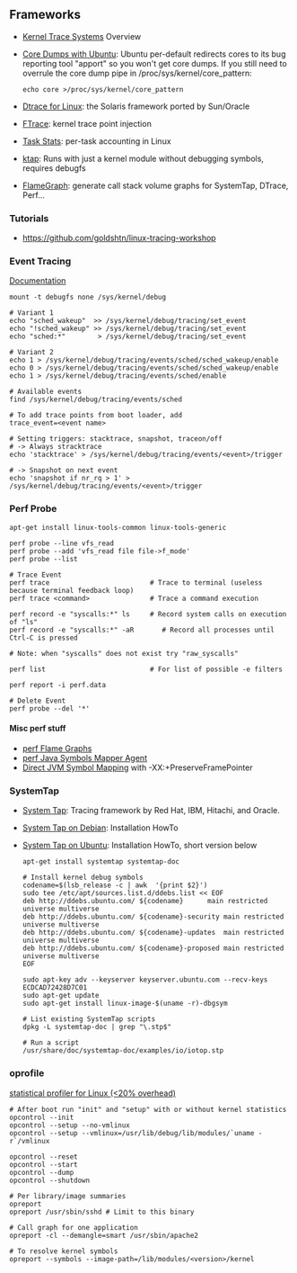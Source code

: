## Frameworks

-   [Kernel Trace Systems](http://elinux.org/Kernel_Trace_Systems)
    Overview
-   [Core Dumps with
    Ubuntu](http://askubuntu.com/questions/148536/how-to-enable-sigquit-core-dumps-with-apport):
    Ubuntu per-default redirects cores to its bug reporting tool
    "apport" so you won't get core dumps. If you still need to overrule
    the core dump pipe in /proc/sys/kernel/core\_pattern:

        echo core >/proc/sys/kernel/core_pattern 

-   [Dtrace for
    Linux](http://dtrace.org/blogs/ahl/2011/10/05/dtrace-for-linux-2):
    the Solaris framework ported by Sun/Oracle
-   [FTrace](https://burzalodowa.wordpress.com/2013/07/09/linux-kernel-tracing/):
    kernel trace point injection
-   [Task
    Stats](http://www.mjmwired.net/kernel/Documentation/accounting/taskstats.txt):
    per-task accounting in Linux
-   [ktap](http://www.ktap.org): Runs with just a kernel module without
    debugging symbols, requires debugfs
-   [FlameGraph](https://github.com/brendangregg/FlameGraph): generate
    call stack volume graphs for SystemTap, DTrace, Perf...
    
### Tutorials

- https://github.com/goldshtn/linux-tracing-workshop

### Event Tracing

[Documentation](https://www.kernel.org/doc/Documentation/trace/events.txt)

    mount -t debugfs none /sys/kernel/debug

    # Variant 1
    echo "sched_wakeup"  >> /sys/kernel/debug/tracing/set_event
    echo "!sched_wakeup" >> /sys/kernel/debug/tracing/set_event
    echo "sched:*"        > /sys/kernel/debug/tracing/set_event

    # Variant 2
    echo 1 > /sys/kernel/debug/tracing/events/sched/sched_wakeup/enable
    echo 0 > /sys/kernel/debug/tracing/events/sched/sched_wakeup/enable
    echo 1 > /sys/kernel/debug/tracing/events/sched/enable

    # Available events
    find /sys/kernel/debug/tracing/events/sched

    # To add trace points from boot loader, add
    trace_event=<event name>

    # Setting triggers: stacktrace, snapshot, traceon/off
    # -> Always stracktrace
    echo 'stacktrace' > /sys/kernel/debug/tracing/events/<event>/trigger

    # -> Snapshot on next event
    echo 'snapshot if nr_rq > 1' > /sys/kernel/debug/tracing/events/<event>/trigger

### Perf Probe

    apt-get install linux-tools-common linux-tools-generic

    perf probe --line vfs_read
    perf probe --add 'vfs_read file file->f_mode'
    perf probe --list

    # Trace Event
    perf trace                         # Trace to terminal (useless because terminal feedback loop)
    perf trace <command>               # Trace a command execution

    perf record -e "syscalls:*" ls     # Record system calls on execution of "ls"
    perf record -e "syscalls:*" -aR       # Record all processes until Ctrl-C is pressed

    # Note: when "syscalls" does not exist try "raw_syscalls"

    perf list                          # For list of possible -e filters

    perf report -i perf.data

    # Delete Event
    perf probe --del '*'

#### Misc perf stuff

-   [perf Flame
    Graphs](http://www.brendangregg.com/FlameGraphs/cpuflamegraphs.html)
-   [perf Java Symbols Mapper
    Agent](https://github.com/jrudolph/perf-map-agent)
-   [Direct JVM Symbol
    Mapping](http://techblog.netflix.com/2015/07/java-in-flames.html)
    with -XX:+PreserveFramePointer

### SystemTap

-   [System Tap](http://sourceware.org/systemtap/index.html): Tracing
    framework by Red Hat, IBM, Hitachi, and Oracle.
-   [System Tap on
    Debian](http://sourceware.org/systemtap/wiki/SystemtapOnDebian#head-81631b554b54f056056424eb4895912b67225b17):
    Installation HowTo
-   [System Tap on Ubuntu](https://wiki.ubuntu.com/Kernel/Systemtap):
    Installation HowTo, short version below

        apt-get install systemtap systemtap-doc

        # Install kernel debug symbols
        codename=$(lsb_release -c | awk  '{print $2}')
        sudo tee /etc/apt/sources.list.d/ddebs.list << EOF
        deb http://ddebs.ubuntu.com/ ${codename}      main restricted universe multiverse
        deb http://ddebs.ubuntu.com/ ${codename}-security main restricted universe multiverse
        deb http://ddebs.ubuntu.com/ ${codename}-updates  main restricted universe multiverse
        deb http://ddebs.ubuntu.com/ ${codename}-proposed main restricted universe multiverse
        EOF

        sudo apt-key adv --keyserver keyserver.ubuntu.com --recv-keys ECDCAD72428D7C01
        sudo apt-get update
        sudo apt-get install linux-image-$(uname -r)-dbgsym

        # List existing SystemTap scripts
        dpkg -L systemtap-doc | grep "\.stp$"

        # Run a script
        /usr/share/doc/systemtap-doc/examples/io/iotop.stp

### oprofile

[statistical profiler for Linux (\<20%
overhead)](http://oprofile.sourceforge.net/about/)

    # After boot run "init" and "setup" with or without kernel statistics
    opcontrol --init
    opcontrol --setup --no-vmlinux  
    opcontrol --setup --vmlinux=/usr/lib/debug/lib/modules/`uname -r`/vmlinux

    opcontrol --reset
    opcontrol --start
    opcontrol --dump
    opcontrol --shutdown

    # Per library/image summaries
    opreport
    opreport /usr/sbin/sshd # Limit to this binary

    # Call graph for one application
    opreport -cl --demangle=smart /usr/sbin/apache2

    # To resolve kernel symbols
    opreport --symbols --image-path=/lib/modules/<version>/kernel